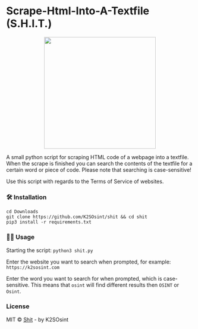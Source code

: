 # Scrape-Html-Into-A-Textfile (S.H.I.T.)

<p align="center">
<img src="https://k2sosint.com/images/ShiPo1.png" width="300">
</p>

A small python script for scraping HTML code of a webpage into a textfile.
When the scrape is finished you can search the contents of the textfile for a certain word or piece of code.
Please note that searching is case-sensitive!

Use this script with regards to the Terms of Service of websites.

### 🛠️ Installation

```
cd Downloads
git clone https://github.com/K2SOsint/shit && cd shit
pip3 install -r requirements.txt
```
### 👨‍💻 Usage
Starting the script: ```python3 shit.py```

Enter the website you want to search when prompted, for example: ```https://k2sosint.com```

Enter the word you want to search for when prompted, which is case-sensitive.
This means that ```osint``` will find different results then ```OSINT``` or ```Osint```.

### License

MIT © [Shit](https://github.com/k2sosint/Shit) - by K2SOsint
